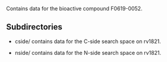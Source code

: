 Contains data for the bioactive compound F0619-0052.

## Subdirectories

- cside/ contains data for the C-side search space on rv1821.

- nside/ contains data for the N-side search space on rv1821.

